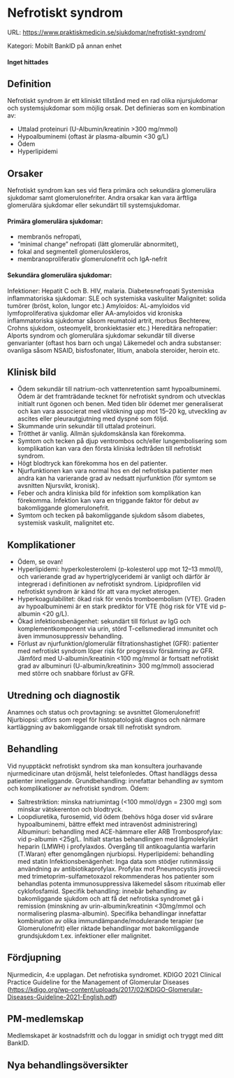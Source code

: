 # Nefrotiskt syndrom

URL: https://www.praktiskmedicin.se/sjukdomar/nefrotiskt-syndrom/



Kategori: Mobilt BankID på annan enhet

#### Inget hittades

## Definition

Nefrotiskt syndrom är ett kliniskt tillstånd med en rad olika njursjukdomar och systemsjukdomar som möjlig orsak. Det definieras som en kombination av:
- Uttalad proteinuri (U-Albumin/kreatinin >300 mg/mmol)
- Hypoalbuminemi (oftast är plasma-albumin <30 g/L)
- Ödem
- Hyperlipidemi

## Orsaker

Nefrotiskt syndrom kan ses vid flera primära och sekundära glomerulära sjukdomar samt glomerulonefriter. Andra orsakar kan vara ärftliga glomerulära sjukdomar eller sekundärt till systemsjukdomar.

#### Primära glomerulära sjukdomar:

- membranös nefropati,
- ”minimal change” nefropati (lätt glomerulär abnormitet),
- fokal and segmentell glomeruloskleros,
- membranoproliferativ glomerulonefrit och IgA-nefrit

#### Sekundära glomerulära sjukdomar:

Infektioner: Hepatit C och B. HIV, malaria.
Diabetesnefropati
Systemiska inflammatoriska sjukdomar: SLE och systemiska vaskuliter
Malignitet: solida tumörer (bröst, kolon, lungor etc.)
Amyloidos: AL-amyloidos vid lymfoproliferativa sjukdomar eller AA-amyloidos vid kroniska inflammatoriska sjukdomar såsom reumatoid artrit, morbus Bechterew, Crohns sjukdom, osteomyelit, bronkiektasier etc.)
Hereditära nefropatier: Alports syndrom och glomerulära sjukdomar sekundär till diverse genvarianter (oftast hos barn och unga)
Läkemedel och andra substanser: ovanliga såsom NSAID, bisfosfonater, litium, anabola steroider, heroin etc.

## Klinisk bild

- Ödem sekundär till natrium-och vattenretention samt hypoalbuminemi. Ödem är det framträdande tecknet för nefrotiskt syndrom och utvecklas initialt runt ögonen och benen. Med tiden blir ödemet mer generaliserat och kan vara associerat med viktökning upp mot 15–20 kg, utveckling av ascites eller pleurautgjutning med dyspné som följd.
- Skummande urin sekundär till uttalad proteinuri.
- Trötthet är vanlig. Allmän sjukdomskänsla kan förekomma.
- Symtom och tecken på djup ventrombos och/eller lungembolisering som komplikation kan vara den första kliniska ledtråden till nefrotiskt syndrom.
- Högt blodtryck kan förekomma hos en del patienter.
- Njurfunktionen kan vara normal hos en del nefrotiska patienter men andra kan ha varierande grad av nedsatt njurfunktion (för symtom se avsnitten Njursvikt, kronisk).
- Feber och andra kliniska bild för infektion som komplikation kan förekomma. Infektion kan vara en triggande faktor för debut av bakomliggande glomerulonefrit.
- Symtom och tecken på bakomliggande sjukdom såsom diabetes, systemisk vaskulit, malignitet etc.

## Komplikationer

- Ödem, se ovan!
- Hyperlipidemi: hyperkolesterolemi (p-kolesterol upp mot 12–13 mmol/l), och varierande grad av hypertriglyceridemi är vanligt och därför är integrerad i definitionen av nefrotiskt syndrom. Lipidprofilen vid nefrotiskt syndrom är känd för att vara mycket aterogen.
- Hyperkoagulabilitet: ökad risk för venös tromboembolism (VTE). Graden av hypoalbuminemi är en stark prediktor för VTE (hög risk för VTE vid p-albumin <20 g/L).
- Ökad infektionsbenägenhet: sekundärt till förlust av IgG och komplementkomponent via urin, störd T-cellsmedierad immunitet och även immunosuppressiv behandling.
- Förlust av njurfunktion/glomerulär filtrationshastighet (GFR): patienter med nefrotiskt syndrom löper risk för progressiv försämring av GFR. Jämförd med U-albumin/kreatinin <100 mg/mmol är fortsatt nefrotiskt grad av albuminuri (U-albumin/kreatinin> 300 mg/mmol) associerad med större och snabbare förlust av GFR.

## Utredning och diagnostik

Anamnes och status och provtagning: se avsnittet Glomerulonefrit!
Njurbiopsi: utförs som regel för histopatologisk diagnos och närmare kartläggning av bakomliggande orsak till nefrotiskt syndrom.

## Behandling

Vid nyupptäckt nefrotiskt syndrom ska man konsultera jourhavande njurmedicinare utan dröjsmål, helst telefonledes. Oftast handläggs dessa patienter inneliggande.
Grundbehandling: innefattar behandling av symtom och komplikationer av nefrotiskt syndrom.
Ödem:
- Saltrestriktion: minska natriumintag (<100 mmol/dygn = 2300 mg) som minskar vätskerenton och blodtryck.
- Loopdiuretika, furosemid, vid ödem (behövs höga doser vid svårare hypoalbuminemi, bättre effekt med intravenöst administrering)
Albuminuri: behandling med ACE-hämmare eller ARB
Trombosprofylax: vid p-albumin <25g/L. Initialt startas behandlingen med lågmolekylärt heparin (LMWH) i profylaxdos. Övergång till antikoagulantia warfarin (T.Waran) efter genomgången njurbiopsi.
Hyperlipidemi: behandling med statin
Infektionsbenägenhet: Inga data som stödjer rutinmässig användning av antibiotikaprofylax. Profylax mot Pneumocystis jirovecii med trimetoprim-sulfametoxazol rekommenderas hos patienter som behandlas potenta immunosuppressiva läkemedel såsom rituximab eller cyklofosfamid.
Specifik behandling: innebär behandling av bakomliggande sjukdom och att få det nefrotiska syndromet gå i remission (minskning av urin-albumin/kreatinin <30mg/mmol och normalisering plasma-albumin). Specifika behandlingar innefattar kombination av olika immundämpande/modulerande terapier (se Glomerulonefrit) eller riktade behandlingar mot bakomliggande grundsjukdom t.ex. infektioner eller malignitet.

## Fördjupning

Njurmedicin, 4:e upplagan. Det nefrotiska syndromet.
KDIGO 2021 Clinical Practice Guideline for the Management of Glomerular Diseases (https://kdigo.org/wp-content/uploads/2017/02/KDIGO-Glomerular-Diseases-Guideline-2021-English.pdf)

## PM-medlemskap

Medlemskapet är kostnadsfritt och du loggar in smidigt och tryggt med ditt BankID.

## Nya behandlingsöversikter

